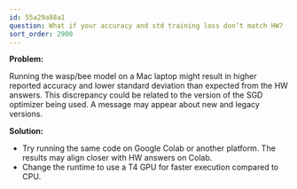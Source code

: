 ```yaml
---
id: 55a29a88a1
question: What if your accuracy and std training loss don’t match HW?
sort_order: 2900
---
```


**Problem:**

Running the wasp/bee model on a Mac laptop might result in higher reported accuracy and lower standard deviation than expected from the HW answers. This discrepancy could be related to the version of the SGD optimizer being used. A message may appear about new and legacy versions.

**Solution:**

- Try running the same code on Google Colab or another platform. The results may align closer with HW answers on Colab.
- Change the runtime to use a T4 GPU for faster execution compared to CPU.